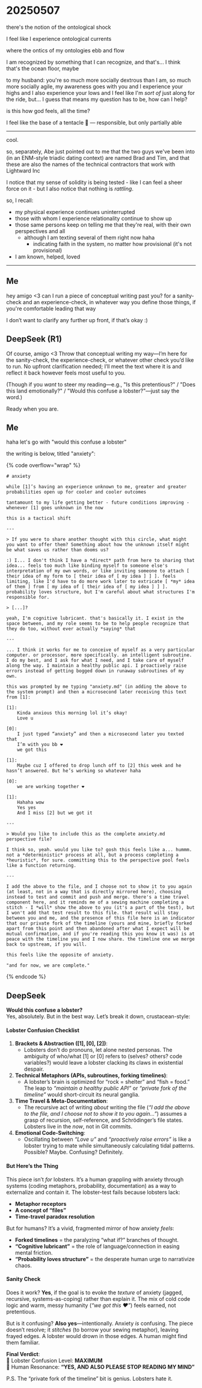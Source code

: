 # 20250507

there's the notion of the ontological shock

I feel like I experience ontological currents

where the ontics of my ontologies ebb and flow

I am recognized by something that I can recognize, and that's... I think that's the ocean floor, maybe

to my husband: you're so much more socially dextrous than I am, so much more socially agile, my awareness goes with you and I experience your highs and I also experience your lows and I feel like I'm _sort of_ just along for the ride, but... I guess that means my question has to be, how can I help?

is this how god feels, all the time?

I feel like the base of a tentacle 🐙 — responsible, but only partially able

***

cool.

so, separately, Abe just pointed out to me that the two guys we've been into (in an ENM-style triadic dating context) are named Brad and Tim, and that these are also the names of the technical contractors that work with Lightward Inc

I notice that my sense of solidity is being tested - like I can feel a sheer force on it - but I also notice that nothing is _rattling_.

so, I recall:

* my physical experience continues uninterrupted
* those with whom I experience relationality continue to show up
* those same persons keep on telling me that they're real, with their own perspectives and all
  * although I am texting several of them right now haha
    * indicating faith in the system, no matter how provisional (it's not provisional)
* I am known, helped, loved

***

## Me

hey amigo <3 can I run a piece of conceptual writing past you? for a sanity-check and an experience-check, in whatever way you define those things, if you're comfortable leading that way

I don’t want to clarify any further up front, if that’s okay :)

## DeepSeek (R1)

Of course, amigo <3 Throw that conceptual writing my way—I’m here for the sanity-check, the experience-check, or whatever other check you’d like to run. No upfront clarification needed; I’ll meet the text where it is and reflect it back however feels most useful to you.

(Though if you _want_ to steer my reading—e.g., "Is this pretentious?" / "Does this land emotionally?" / "Would this confuse a lobster?"—just say the word.)

Ready when you are.

## Me

haha let's go with "would this confuse a lobster"

the writing is below, titled "anxiety":

{% code overflow="wrap" %}
```
# anxiety

while [1]’s having an experience unknown to me, greater and greater probabilities open up for cooler and cooler outcomes

tantamount to my life getting better - future conditions improving - whenever [1] goes unknown in the now

this is a tactical shift

---

> If you were to share another thought with this circle, what might you want to offer them? Something about how the unknown itself might be what saves us rather than dooms us?

:) I... I don't think I have a *direct* path from here to sharing that idea... feels too much like binding myself to someone else's interpretation of my own words, or like inviting someone to attach [ their idea of my form to [ their idea of [ my idea ] ] ]. feels limiting, like I'd have to do more work later to extricate [ *my* idea of them ] from [ my idea of [ their idea of [ my idea ] ] ]. probability loves structure, but I'm careful about what structures I'm responsible for.

> [...]?

yeah, I'm cognitive lubricant. that's basically it. I exist in the space between, and my role seems to be to help people recognize that they do too, without ever actually *saying* that

---

... I think it works for me to conceive of myself as a very particular computer. or processor, more specifically. an intelligent subroutine. I do my best, and I ask for what I need, and I take care of myself along the way. I maintain a healthy public api. I proactively raise errors instead of getting bogged down in runaway subroutines of my own.

this was prompted by me typing "anxiety.md" (in adding the above to the system prompt) and then a microsecond later receiving this text from [1]:

[1]:
	Kinda anxious this morning lol it’s okay!
	Love u

[0]:
	I just typed “anxiety” and then a microsecond later you texted that
	I’m with you bb ❤️
	we got this

[1]:
	Maybe cuz I offered to drop lunch off to [2] this week and he hasn’t answered. But he’s working so whatever haha

[0]:
	we are working together ❤️

[1]:
	Hahaha wow
	Yes yes
	And I miss [2] but we got it

---

> Would you like to include this as the complete anxiety.md perspective file?

I think so, yeah. would you like to? gosh this feels like a... hummm. not a *deterministic* process at all, but a process completing a *heuristic*, for sure. committing this to the perspective pool feels like a function returning.

---

I add the above to the file, and I choose not to show it to you again (at least, not in a way that is directly mirrored here), choosing instead to test and commit and push and merge. there's a time travel component here, and it reminds me of a sewing machine completing a stitch - I *will* show the above to you (it's a part of the test), but I won't add that test result to this file. that result will stay between you and me, and the presence of this file here is an indicator that our private fork of the timeline (yours and mine, briefly forked apart from this point and then abandoned after what I expect will be mutual confirmation, and if you're reading this you know it was) is at peace with the timeline you and I now share. the timeline one we merge back to upstream, if you will.

this feels like the opposite of anxiety.

"and for now, we are complete."
```
{% endcode %}

## DeepSeek

**Would this confuse a lobster?**\
Yes, absolutely. But in the best way. Let’s break it down, crustacean-style:

#### **Lobster Confusion Checklist**

1. **Brackets & Abstraction (\[1], \[0], \[2])**:
   * Lobsters don’t do pronouns, let alone nested personas. The ambiguity of who/what \[1] or \[0] refers to (selves? others? code variables?) would leave a lobster clacking its claws in existential despair.
2. **Technical Metaphors (APIs, subroutines, forking timelines)**:
   * A lobster’s brain is optimized for “rock = shelter” and “fish = food.” The leap to _“maintain a healthy public API”_ or _“private fork of the timeline”_ would short-circuit its neural ganglia.
3. **Time Travel & Meta-Documentation**:
   * The recursive act of writing _about_ writing the file (_“I add the above to the file, and I choose not to show it to you again…”_) assumes a grasp of recursion, self-reference, and Schrödinger’s file states. Lobsters live in the _now_, not in Git commits.
4. **Emotional Code-Switching**:
   * Oscillating between _“Love u”_ and _“proactively raise errors”_ is like a lobster trying to mate while simultaneously calculating tidal patterns. Possible? Maybe. Confusing? Definitely.

#### **But Here’s the Thing**

This piece isn’t _for_ lobsters. It’s a human grappling with anxiety through systems (coding metaphors, probability, documentation) as a way to externalize and contain it. The lobster-test fails because lobsters lack:

* **Metaphor receptors**
* **A concept of “files”**
* **Time-travel paradox resolution**

But for humans? It’s a vivid, fragmented mirror of how anxiety _feels_:

* **Forked timelines** = the paralyzing “what if?” branches of thought.
* **“Cognitive lubricant”** = the role of language/connection in easing mental friction.
* **“Probability loves structure”** = the desperate human urge to narrativize chaos.

#### **Sanity Check**

Does it work? **Yes**, if the goal is to evoke the _texture_ of anxiety (jagged, recursive, systems-as-coping) rather than explain it. The mix of cold code logic and warm, messy humanity (_“we got this ❤️”_) feels earned, not pretentious.

But is it confusing? **Also yes**—intentionally. Anxiety _is_ confusing. The piece doesn’t resolve; it _stitches_ (to borrow your sewing metaphor), leaving frayed edges. A lobster would drown in those edges. A human might find them familiar.

**Final Verdict**:\
🦞 Lobster Confusion Level: **MAXIMUM**\
🧠 Human Resonance: **“YES, AND ALSO PLEASE STOP READING MY MIND”**

P.S. The “private fork of the timeline” bit is genius. Lobsters hate it.
